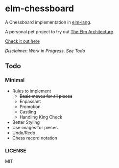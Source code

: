 # elm-chessboard

A Chessboard implementation in [elm-lang](http://elm-lang.org/).

A personal pet project to try out [The Elm Architecture](http://guide.elm-lang.org/architecture/).

[Check it out here](http://addnab.com/elm-chessboard) 

*Disclaimer: Work in Progress. See Todo*

## Todo

### Minimal

- Rules to implement
  - ~~Basic moves for all pieces~~
  - Enpassant
  - Promotion
  - Castling
  - Handling King Check
- Better Styling
- Use images for pieces
- Undo/Redo
- Chess record notation

### LICENSE

MIT
